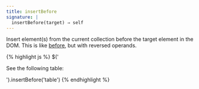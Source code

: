 ```yaml
---
title: insertBefore
signature: |
  insertBefore(target) ⇒ self
---
```


Insert element(s) from the current collection before the target element in the
DOM. This is like [before](#before), but with reversed operands.

{% highlight js %}
$('<p>See the following table:</p>').insertBefore('table')
{% endhighlight %}
